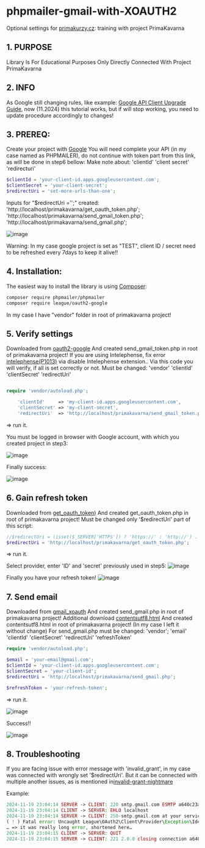 # phpmailer-gmail-with-XOAUTH2
Optional settings for [primakurzy.cz](https://www.primakurzyonline.cz/): training with project PrimaKavarna

## 1. PURPOSE

Library Is For Educational Purposes Only Directly Connected With Project PrimaKavarna

## 2. INFO

As Google still changing rules, like example: [Google API Client Upgrade Guide](https://github.com/googleapis/google-api-php-client/blob/main/UPGRADING.md),
now (11.2024) this tutorial works, but if will stop working, you need to update procedure accordingly to changes!

## 3. PREREQ:

Create your project with [Google](https://github.com/PHPMailer/PHPMailer/wiki/Using-Gmail-with-XOAUTH2)
You will need complete your API (in my case named as PHPMAILER), do not continue with token part from this link, as will be done in step6 bellow:
Make note about:
'clientId'
'client secret'
'redirecturi'

```php
$clientId = 'your-client-id.apps.googleusercontent.com';
$clientSecret = 'your-client-secret';
$redirectUri = 'set-more-urls-than-one';
```

Inputs for "$redirectUri ='';" created:
'http://localhost/primakavarna/get_oauth_token.php';
'http://localhost/primakavarna/send_gmail_token.php';
'http://localhost/primakavarna/send_gmail.php';

![image](https://github.com/user-attachments/assets/26bc727d-9618-4156-ab46-65ace484cf6e)

Warning:
In my case google project is set as "TEST", client ID / secret need to be refreshed every 7days to keep it alive!!

## 4. Installation:

The easiest way to install the library is using [Composer](https://getcomposer.org/):

```sh
composer require phpmailer/phpmailer
composer require league/oauth2-google
```

In my case I have "vendor" folder in root of primakavarna project!

## 5. Verify settings

Downloaded from [oauth2-google](https://github.com/thephpleague/oauth2-google)
And created send_gmail_token.php in root of primakavarna project!
If you are using Intelephense, fix error [intelephense(P1013)](https://github.com/bmewburn/vscode-intelephense/issues/1413) via disable Intelephense extension..
Via this code you will verify, if all is set correctly or not.
Must be changed:
'vendor'
'clientId'
'clientSecret'
'redirectUri'

```php

require 'vendor/autoload.php';

    'clientId'     => 'my-client-id.apps.googleusercontent.com',
    'clientSecret' => 'my-client-secret',
    'redirectUri'  => 'http://localhost/primakavarna/send_gmail_token.php'

```

=> run it.

You must be logged in browser with Google account, with which you created project in step3:

![image](https://github.com/user-attachments/assets/dcb3d18d-7524-4fdb-839f-e757467901e6)

Finally success:

![image](https://github.com/user-attachments/assets/ae463bb1-2339-4f38-ab8e-3c1bd34bb3e8)

## 6. Gain refresh token
Downloaded from [get_oauth_token)](https://github.com/PHPMailer/PHPMailer/blob/master/get_oauth_token.php)
And created get_oauth_token.php in root of primakavarna project!
Must be changed only '$redirectUri' part of this script:

```php
//$redirectUri = (isset($_SERVER['HTTPS']) ? 'https://' : 'http://') . $_SERVER['HTTP_HOST'] . $_SERVER['PHP_SELF'];
$redirectUri = 'http://localhost/primakavarna/get_oauth_token.php';
```

 => run it.

 Select provider, enter 'ID' and 'secret' previously used in step5:
 ![image](https://github.com/user-attachments/assets/4770e7bf-c2a2-48a6-8351-076f3fe930d0)

 Finally you have your refresh token!
 ![image](https://github.com/user-attachments/assets/16509090-d4fa-4b92-ac62-45529568a551)

## 7. Send email
Downloaded from [gmail_xoauth](https://github.com/PHPMailer/PHPMailer/blob/561609ac2ebae1b3ec1b636a38bf174d8de12955/examples/gmail_xoauth.phps)
And created send_gmail.php in root of primakavarna project!
Additional download [contentsutf8.html](https://github.com/PHPMailer/PHPMailer/blob/master/examples/contentsutf8.html)
And created contentsutf8.html in root of primakavarna project! (In my case I left it without change)
For send_gmail.php must be changed:
'vendor';
'email'
'clientId'
'clientSecret'
'redirectUri'
'refreshToken'

```php
require 'vendor/autoload.php';

$email = 'your-email@gmail.com';
$clientId = 'your-client-id.apps.googleusercontent.com';
$clientSecret = 'your-client-id';
$redirectUri = 'http://localhost/primakavarna/send_gmail.php';

$refreshToken = 'your-refresh-token';
```

 => run it.

![image](https://github.com/user-attachments/assets/97e732a8-38bc-43a9-9e96-cb2c0b52b999)

Success!!

![image](https://github.com/user-attachments/assets/652b79dd-f8d1-4bfd-b357-33e29c675fec)

## 8. Troubleshooting
If you are facing issue with error message with 'invalid_grant', in my case was connected with wrongly set '$redirectUri'.
But it can be connected with multiple another issues, as is mentioned in[invalid-grant-nightmare](https://blog.timekit.io/google-oauth-invalid-grant-nightmare-and-how-to-fix-it-9f4efaf1da35)

Example:

```php
2024-11-19 23:04:14 SERVER -> CLIENT: 220 smtp.gmail.com ESMTP a640c23a62f3a-aa20df263bcsm696223666b.11 - gsmtp
2024-11-19 23:04:14 CLIENT -> SERVER: EHLO localhost
2024-11-19 23:04:14 SERVER -> CLIENT: 250-smtp.gmail.com at your service, [178.209.137.107]250-SIZE 35882577250-8BITMIME250-AUTH LOGIN PLAIN XOAUTH2 PLAIN-CLIENTTOKEN OAUTHBEARER XOAUTH250-ENHANCEDSTATUSCODES250-PIPELINING250-CHUNKING250 SMTPUTF8
( ! ) Fatal error: Uncaught League\OAuth2\Client\Provider\Exception\IdentityProviderException: invalid_grant in
… => it was really long error, shortened here…
2024-11-19 23:04:15 CLIENT -> SERVER: QUIT
2024-11-19 23:04:15 SERVER -> CLIENT: 221 2.0.0 closing connection a640c23a62f3a-aa20df263bcsm696223666b.11
